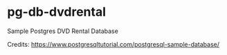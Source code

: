 # pg-db-dvdrental

Sample Postgres DVD Rental Database

Credits:
https://www.postgresqltutorial.com/postgresql-sample-database/
